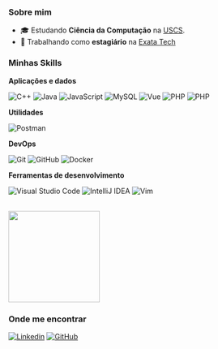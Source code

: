 <h3>Sobre mim</h3>

- 🎓 Estudando **Ciência da Computação** na <a href="https://www.uscs.edu.br/">USCS</a>.
- 💼 Trabalhando como **estagiário** na <a href="https://www.exata.it/">Exata Tech</a>

<h3>Minhas Skills</h3>

**Aplicações e dados**

![C++](https://img.shields.io/badge/-C++-333333?style=flat&logo=C%2B%2B&logoColor=00599C)
![Java](https://img.shields.io/badge/-Java-333333?style=flat&logo=openjdk&logoColor=007396)
![JavaScript](https://img.shields.io/badge/-JavaScript-333333?style=flat&logo=javascript)
![MySQL](https://img.shields.io/badge/-MySQL-333333?style=flat&logo=mysql)
![Vue](https://img.shields.io/badge/-Vue.js-333333?style=flat&logo=vuedotjs)
![PHP](https://img.shields.io/badge/-PHP-333333?style=flat&logo=php)
![PHP](https://img.shields.io/badge/-Laravel-333333?style=flat&logo=laravel)

**Utilidades**

![Postman](https://img.shields.io/badge/-Postman-333333?style=flat&logo=postman)

**DevOps**

![Git](https://img.shields.io/badge/-Git-333333?style=flat&logo=git)
![GitHub](https://img.shields.io/badge/-GitHub-333333?style=flat&logo=github)
![Docker](https://img.shields.io/badge/-Docker-333333?style=flat&logo=docker)

**Ferramentas de desenvolvimento**

![Visual Studio Code](https://img.shields.io/badge/-Visual%20Studio%20Code-333333?style=flat&logo=visual-studio-code&logoColor=007ACC)
![IntelliJ IDEA](https://img.shields.io/badge/-IntelliJ-333333?style=flat&logo=intellij-idea)
![Vim](https://img.shields.io/badge/-Vim-333333?style=flat&logo=vim&logoColor=019733)

<br/>

<a href="https://github.com/MateusF03">
  <img height="180em" src="https://github-readme-stats.vercel.app/api?username=MateusF03&theme=dracula&show_icons=true" />
</a>

<h3>Onde me encontrar</h3>

[![Linkedin](https://img.shields.io/badge/-LinkedIn-blue?style=flat-square&logo=Linkedin&logoColor=white&link=https://br.linkedin.com/in/mateus-ferrari-julio-899a5b219)](https://br.linkedin.com/in/mateus-ferrari-julio-899a5b219)
[![GitHub](https://img.shields.io/github/followers/MateusF03?label=follow&style=social)](https://github.com/MateusF03)
